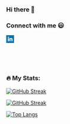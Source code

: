 ### Hi there 👋
### Connect with me :smiley:

<a href="https://www.linkedin.com/in/diana-iminza/">
  <img align="left" alt="Vedant Jajoo Linkdin" width="21px" src="https://raw.githubusercontent.com/edent/SuperTinyIcons/099dc12b59179d07d534069bc8551718f786d91a/images/svg/linkedin.svg" />
</a>

</a><br/><br/>
<p align="center">
<!--<img alt="spotify" width="235px" src="https://spotify-github-profile.vercel.app/api/view?uid=315az42hka7jwtwpck3polrmtvwa&cover_image=false" /> -->
</p>
<br/><br/>

### :fire: My Stats:
[![GitHub Streak](http://github-readme-streak-stats.herokuapp.com?user=Dianaiminza&theme=dark&background=000000)](https://git.io/streak-stats)

[![GitHub Streak](https://github-readme-streak-stats.herokuapp.com?user=Dianaiminza&theme=dark)](https://git.io/streak-stats)

[![Top Langs](https://github-readme-stats.vercel.app/api/top-langs/?username=Dianaiminza&layout=compact&theme=vision-friendly-dark)](https://github.com/anuraghazra/github-readme-stats)
<!--
**Dianaiminza/Dianaiminza** is a ✨ _special_ ✨ repository because its `README.md` (this file) appears on your GitHub profile.

Here are some ideas to get you started:

- 🔭 I’m currently working on ...
- 🌱 I’m currently learning ...
- 👯 I’m looking to collaborate on ...
- 🤔 I’m looking for help with ...
- 💬 Ask me about ...
- 📫 How to reach me: ...
- 😄 Pronouns: ...
- ⚡ Fun fact: ...
-->
